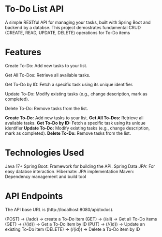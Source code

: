 # To-Do List API
A simple RESTful API for managing your tasks, built with Spring Boot and backend by a databse. This project demostrates fundamental CRUD (CREATE, READ, UPDATE, DELETE) operations for To-Do items

# Features
Create To-Do: Add new tasks to your list.

Get All To-Dos: Retrieve all available tasks.

Get To-Do by ID: Fetch a specific task using its unique identifier.

Update To-Do: Modify existing tasks (e.g., change description, mark as completed).

Delete To-Do: Remove tasks from the list.

**Create To-Do:** Add new tasks to your list.
**Get All To-Dos:** Retrieve all available tasks.
**Get To-Do by ID:** Fetch a specific task using its unique identifier
**Update To-Do:** Modify existing tasks (e.g., change description, mark as completed).
**Delete To-Do:** Remove tasks from the list.

# Technologies Used
Java 17+
Spring Boot: Framework for building the API.
Spring Data JPA: For easy databse interaction.
Hibernate: JPA implementation
Maven: Dependency management and build tool

# API Endpoints
The API base URL is (http://localhost:8080/api/todos).

(POST) -> (/add) -> create a To-Do item
(GET) -> (/all) -> Get all To-Do items
(GET) -> (/{id}) -> Get a To-Do item by ID
(PUT) -> (/{id}) -> Update an existing To-Do item
(DELETE) -> (/{id}) -> Delete a To-Do item by ID
